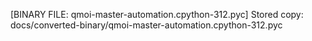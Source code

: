 [BINARY FILE: qmoi-master-automation.cpython-312.pyc]
Stored copy: docs/converted-binary/qmoi-master-automation.cpython-312.pyc

